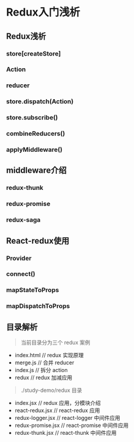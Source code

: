 # Redux入门浅析



## Redux浅析

### store[createStore]

### Action

### reducer

### store.dispatch(Action)

### store.subscribe()

### combineReducers()

### applyMiddleware()




## middleware介绍

### redux-thunk

### redux-promise

### redux-saga




## React-redux使用

### Provider

### connect()

### mapStateToProps

### mapDispatchToProps


## 目录解析

> 当前目录分为三个 redux 案例

- index.html    // redux 实现原理
- merge.js      // 合并 reducer
- index.js      // 拆分 action
- redux         // redux 加减应用


> ./study-demo/redux 目录

- index.jsx             // redux 应用，分模块介绍
- react-redux.jsx       // react-redux 应用
- redux-logger.jsx      // react-logger 中间件应用
- redux-promise.jsx     // react-promise 中间件应用
- redux-thunk.jsx       // react-thunk 中间件应用